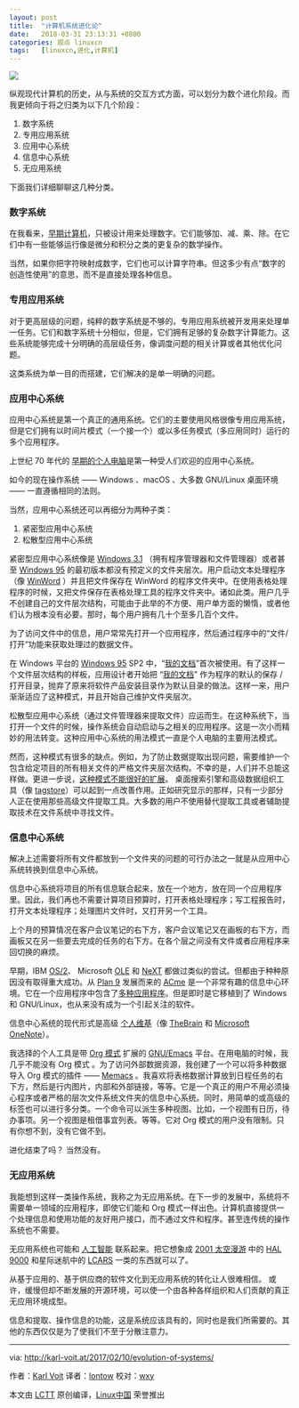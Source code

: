 ```yaml
---
layout: post
title:	"计算机系统进化论"
date:	2018-03-31 23:13:31 +0800 
categories:	观点 linuxcn 
tags:	[linuxcn,进化,计算机]
---
```



![](/Asserts/Images//attachment/album/201803/31/231305y77hkhjgkb7ggk5w.jpg)


纵观现代计算机的历史，从与系统的交互方式方面，可以划分为数个进化阶段。而我更倾向于将之归类为以下几个阶段：


1. 数字系统
2. 专用应用系统
3. 应用中心系统
4. 信息中心系统
5. 无应用系统


下面我们详细聊聊这几种分类。


### 数字系统


在我看来，[早期计算机](https://en.wikipedia.org/wiki/History_of_computing_hardware)，只被设计用来处理数字。它们能够加、减、乘、除。在它们中有一些能够运行像是微分和积分之类的更复杂的数学操作。


当然，如果你把字符映射成数字，它们也可以计算字符串。但这多少有点“数字的创造性使用”的意思，而不是直接处理各种信息。


### 专用应用系统


对于更高层级的问题，纯粹的数字系统是不够的。专用应用系统被开发用来处理单一任务。它们和数字系统十分相似，但是，它们拥有足够的复杂数字计算能力。这些系统能够完成十分明确的高层级任务，像调度问题的相关计算或者其他优化问题。


这类系统为单一目的而搭建，它们解决的是单一明确的问题。


### 应用中心系统


应用中心系统是第一个真正的通用系统。它们的主要使用风格很像专用应用系统，但是它们拥有以时间片模式（一个接一个）或以多任务模式（多应用同时）运行的多个应用程序。


上世纪 70 年代的 [早期的个人电脑](https://en.wikipedia.org/wiki/Xerox_Alto)是第一种受人们欢迎的应用中心系统。


如今的现在操作系统 —— Windows 、macOS 、大多数 GNU/Linux 桌面环境 —— 一直遵循相同的法则。


当然，应用中心系统还可以再细分为两种子类：


1. 紧密型应用中心系统
2. 松散型应用中心系统


紧密型应用中心系统像是 [Windows 3.1](https://en.wikipedia.org/wiki/Windows_3.1x) （拥有程序管理器和文件管理器）或者甚至 [Windows 95](https://en.wikipedia.org/wiki/Windows_95) 的最初版本都没有预定义的文件夹层次。用户启动文本处理程序（像  [WinWord](https://en.wikipedia.org/wiki/Microsoft_Word) ）并且把文件保存在 WinWord 的程序文件夹中。在使用表格处理程序的时候，又把文件保存在表格处理工具的程序文件夹中。诸如此类。用户几乎不创建自己的文件层次结构，可能由于此举的不方便、用户单方面的懒惰，或者他们认为根本没有必要。那时，每个用户拥有几十个至多几百个文件。


为了访问文件中的信息，用户常常先打开一个应用程序，然后通过程序中的“文件/打开”功能来获取处理过的数据文件。


在 Windows 平台的 [Windows 95](https://en.wikipedia.org/wiki/Windows_95) SP2 中，“[我的文档](https://en.wikipedia.org/wiki/My_Documents)”首次被使用。有了这样一个文件层次结构的样板，应用设计者开始把 “[我的文档](https://en.wikipedia.org/wiki/My_Documents)” 作为程序的默认的保存 / 打开目录，抛弃了原来将软件产品安装目录作为默认目录的做法。这样一来，用户渐渐适应了这种模式，并且开始自己维护文件夹层次。


松散型应用中心系统（通过文件管理器来提取文件）应运而生。在这种系统下，当打开一个文件的时候，操作系统会自动启动与之相关的应用程序。这是一次小而精妙的用法转变。这种应用中心系统的用法模式一直是个人电脑的主要用法模式。


然而，这种模式有很多的缺点。例如，为了防止数据提取出现问题，需要维护一个包含给定项目的所有相关文件的严格文件夹层次结构。不幸的是，人们并不总能这样做。更进一步说，[这种模式不能很好的扩展](http://karl-voit.at/tagstore/downloads/Voit2012b.pdf)。 桌面搜索引擎和高级数据组织工具（像 [tagstore](http://karl-voit.at/tagstore/)）可以起到一点改善作用。正如研究显示的那样，只有一少部分人正在使用那些高级文件提取工具。大多数的用户不使用替代提取工具或者辅助提取技术在文件系统中寻找文件。


### 信息中心系统


解决上述需要将所有文件都放到一个文件夹的问题的可行办法之一就是从应用中心系统转换到信息中心系统。


信息中心系统将项目的所有信息联合起来，放在一个地方，放在同一个应用程序里。因此，我们再也不需要计算项目预算时，打开表格处理程序；写工程报告时，打开文本处理程序；处理图片文件时，又打开另一个工具。


上个月的预算情况在客户会议笔记的右下方，客户会议笔记又在画板的右下方，而画板又在另一些要去完成的任务的右下方。在各个层之间没有文件或者应用程序来回切换的麻烦。


早期，IBM [OS/2](https://en.wikipedia.org/wiki/OS/2)、 Microsoft [OLE](https://en.wikipedia.org/wiki/Object_Linking_and_Embedding) 和 [NeXT](https://en.wikipedia.org/wiki/NeXT) 都做过类似的尝试。但都由于种种原因没有取得重大成功。从 [Plan 9](https://en.wikipedia.org/wiki/Plan_9_from_Bell_Labs) 发展而来的 [ACme](https://en.wikipedia.org/wiki/Acme_%2528text_editor%2529) 是一个非常有趣的信息中心环境。它在一个应用程序中包含了[多种应用程序](https://en.wikipedia.org/wiki/List_of_Plan_9_applications)。但是即时是它移植到了 Windows 和 GNU/Linux，也从来没有成为一个引起关注的软件。


信息中心系统的现代形式是高级 [个人维基](https://en.wikipedia.org/wiki/Personal_wiki)（像 [TheBrain](https://en.wikipedia.org/wiki/TheBrain) 和 [Microsoft OneNote](https://en.wikipedia.org/wiki/Microsoft_OneNote)）。


我选择的个人工具是带 [Org 模式](../../../../tags/emacs) 扩展的 [GNU/Emacs](https://github.com/novoid/Memacs) 平台。在用电脑的时候，我几乎不能没有 Org 模式 。为了访问外部数据资源，我创建了一个可以将多种数据导入 Org 模式的插件 —— [Memacs](https://github.com/novoid/Memacs) 。我喜欢将表格数据计算放到日程任务的右下方，然后是行内图片，内部和外部链接，等等。它是一个真正的用户不用必须操心程序或者严格的层次文件系统文件夹的信息中心系统。同时，用简单的或高级的标签也可以进行多分类。一个命令可以派生多种视图。比如，一个视图有日历，待办事项。另一个视图是租借事宜列表。等等。它对 Org 模式的用户没有限制。只有你想不到，没有它做不到。


进化结束了吗？ 当然没有。


### 无应用系统


我能想到这样一类操作系统，我称之为无应用系统。在下一步的发展中，系统将不需要单一领域的应用程序，即使它们能和 Org 模式一样出色。计算机直接提供一个处理信息和使用功能的友好用户接口，而不通过文件和程序。甚至连传统的操作系统也不需要。


无应用系统也可能和 [人工智能](https://en.wikipedia.org/wiki/Artificial_intelligence) 联系起来。把它想象成 [2001 太空漫游](https://en.wikipedia.org/wiki/2001:_A_Space_Odyssey) 中的 [HAL 9000](https://en.wikipedia.org/wiki/HAL_9000) 和星际迷航中的 [LCARS](https://en.wikipedia.org/wiki/LCARS) 一类的东西就可以了。


从基于应用的、基于供应商的软件文化到无应用系统的转化让人很难相信。 或许，缓慢但却不断发展的开源环境，可以使一个由各种各样组织和人们贡献的真正无应用环境成型。


信息和提取、操作信息的功能，这是系统应该具有的，同时也是我们所需要的。其他的东西仅仅是为了使我们不至于分散注意力。




---


via: <http://karl-voit.at/2017/02/10/evolution-of-systems/>


作者：[Karl Voit](http://karl-voit.at) 译者：[lontow](https://github.com/lontow) 校对：[wxy](https://github.com/wxy)


本文由 [LCTT](https://github.com/LCTT/TranslateProject) 原创编译，[Linux中国](https://linux.cn/) 荣誉推出
